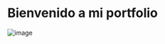 # Bienvenido a mi portfolio
![image](https://user-images.githubusercontent.com/89726167/212227979-4f2ae914-3836-4e55-84fd-9143e8401841.png)


